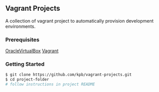 ## Vagrant Projects

A collection of vagrant project to automatically provision development environments.

### Prerequisites

[OracleVirtualBox][OracleVirtualBox]
[Vagrant][vagrant]

### Getting Started

```bash
$ git clone https://github.com/kpb/vagrant-projects.git
$ cd project-folder
# follow instructions in project README
```

<!-- ref links -->
[OracleVirtualBox]: https://www.virtualbox.org/wiki/Downloads "Oracle Virtual Box"
[vagrant]: https://www.vagrantup.com "Vagrant"
